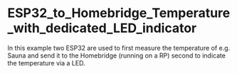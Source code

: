 # ESP32_to_Homebridge_Temperature_with_dedicated_LED_indicator
In this example two ESP32 are used to first measure the temperature of e.g. Sauna and send it to the Homebridge (running on a RP) second to indicate the temperature via a LED. 


